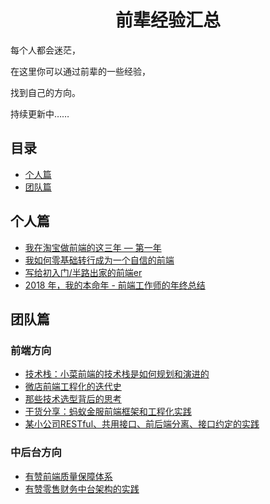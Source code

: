 <h1 align="center">前辈经验汇总</h1>

每个人都会迷茫，

在这里你可以通过前辈的一些经验，

找到自己的方向。

持续更新中……


## 目录

* [个人篇](#个人篇)
* [团队篇](#团队篇)



## 个人篇
 * [我在淘宝做前端的这三年 — 第一年](https://juejin.im/post/5c74d4b9e51d4512c37ea03b)
 * [我如何零基础转行成为一个自信的前端](https://juejin.im/post/5c75d34851882564965edb23)
 * [写给初入门/半路出家的前端er](https://juejin.im/post/5cb4b881f265da0374186fd9)
 * [2018 年，我的本命年 - 前端工作师的年终总结](https://github.com/biaochenxuying/blog/issues/19)


## 团队篇

### 前端方向
 * [技术栈：小菜前端的技术栈是如何规划和演进的](https://juejin.im/post/5c99c17df265da6129788ae2)
 * [微店前端工程化的迭代史](https://juejin.im/post/5d4cee556fb9a06b30702eda)
 * [那些技术选型背后的思考](https://www.infoq.cn/article/X5pY_PyBX1T5Vay0wOfJ)
 * [干货分享：蚂蚁金服前端框架和工程化实践](https://mp.weixin.qq.com/s/C629e_uEWv9ZfxtYGvFxMg)
 * [某小公司RESTful、共用接口、前后端分离、接口约定的实践](https://juejin.im/post/59eafab36fb9a045076eccc3)


### 中后台方向
 * [有赞前端质量保障体系](https://juejin.im/post/5d24096ee51d454d1d6285a1)
 * [有赞零售财务中台架构的实践](https://www.toutiao.com/a6723064994306458123)

